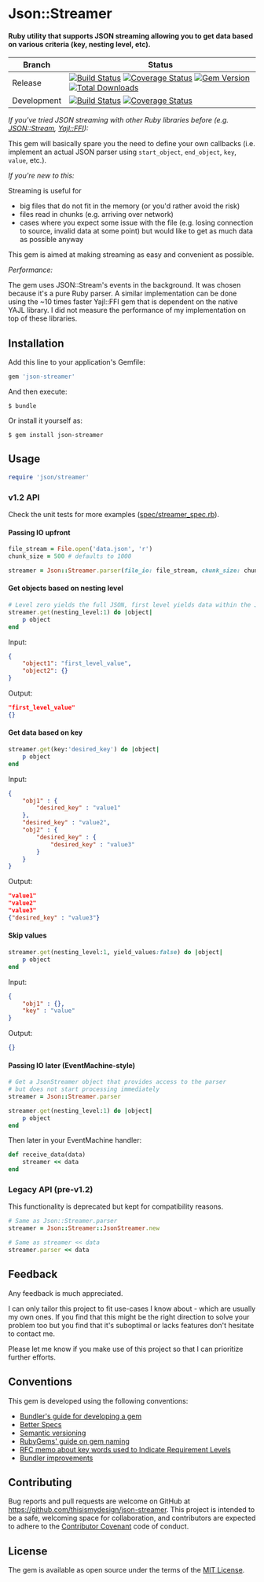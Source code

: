 # Json::Streamer

#### Ruby utility that supports JSON streaming allowing you to get data based on various criteria (key, nesting level, etc).

| Branch | Status |
| ------ | ------ |
| Release | [![Build Status](https://travis-ci.org/thisismydesign/json-streamer.svg?branch=release)](https://travis-ci.org/thisismydesign/json-streamer)   [![Coverage Status](https://coveralls.io/repos/github/thisismydesign/json-streamer/badge.svg?branch=release)](https://coveralls.io/github/thisismydesign/json-streamer?branch=release)   [![Gem Version](https://badge.fury.io/rb/json-streamer.svg)](https://badge.fury.io/rb/json-streamer)   [![Total Downloads](http://ruby-gem-downloads-badge.herokuapp.com/json-streamer?type=total)](https://rubygems.org/gems/json-streamer) |
| Development | [![Build Status](https://travis-ci.org/thisismydesign/json-streamer.svg?branch=master)](https://travis-ci.org/thisismydesign/json-streamer)   [![Coverage Status](https://coveralls.io/repos/github/thisismydesign/json-streamer/badge.svg?branch=master)](https://coveralls.io/github/thisismydesign/json-streamer?branch=master) |

*If you've tried JSON streaming with other Ruby libraries before (e.g. [JSON::Stream](https://github.com/dgraham/json-stream), [Yajl::FFI](https://github.com/dgraham/yajl-ffi)):*

This gem will basically spare you the need to define your own callbacks (i.e. implement an actual JSON parser using `start_object`, `end_object`, `key`, `value`, etc.).


*If you're new to this:*

Streaming is useful for
- big files that do not fit in the memory (or you'd rather avoid the risk)
- files read in chunks (e.g. arriving over network)
- cases where you expect some issue with the file (e.g. losing connection to source, invalid data at some point) but would like to get as much data as possible anyway

This gem is aimed at making streaming as easy and convenient as possible.

*Performance:*

The gem uses JSON::Stream's events in the background. It was chosen because it's a pure Ruby parser.
A similar implementation can be done using the ~10 times faster Yajl::FFI gem that is dependent on the native YAJL library.
I did not measure the performance of my implementation on top of these libraries.

## Installation

Add this line to your application's Gemfile:

```ruby
gem 'json-streamer'
```

And then execute:

    $ bundle

Or install it yourself as:

    $ gem install json-streamer

## Usage

```ruby
require 'json/streamer'
```

### v1.2 API

Check the unit tests for more examples ([spec/streamer_spec.rb](spec/json/streamer/json_streamer_spec.rb)).

#### Passing IO upfront

```ruby
file_stream = File.open('data.json', 'r')
chunk_size = 500 # defaults to 1000

streamer = Json::Streamer.parser(file_io: file_stream, chunk_size: chunk_size)
```

#### Get objects based on nesting level

```ruby
# Level zero yields the full JSON, first level yields data within the JSON 1-by-1, etc.
streamer.get(nesting_level:1) do |object|
    p object
end
```

Input:
```json
{
    "object1": "first_level_value",
    "object2": {}
}
```

Output:
```json
"first_level_value"
{}
```

#### Get data based on key

```ruby
streamer.get(key:'desired_key') do |object|
    p object
end
```

Input:
```json
{
    "obj1" : {
        "desired_key" : "value1"
    },
    "desired_key" : "value2",
    "obj2" : {
        "desired_key" : {
            "desired_key" : "value3"
        }
    }
}
```

Output:
```json
"value1"
"value2"
"value3"
{"desired_key" : "value3"}
```

#### Skip values

```ruby
streamer.get(nesting_level:1, yield_values:false) do |object|
    p object
end
```

Input:
```json
{
    "obj1" : {},
    "key" : "value"
}
```

Output:
```json
{}
```

#### Passing IO later (EventMachine-style)

```ruby
# Get a JsonStreamer object that provides access to the parser
# but does not start processing immediately
streamer = Json::Streamer.parser

streamer.get(nesting_level:1) do |object|
    p object
end
```

Then later in your EventMachine handler:

```ruby
def receive_data(data)
    streamer << data
end
```

### Legacy API (pre-v1.2)

This functionality is deprecated but kept for compatibility reasons.

```ruby
# Same as Json::Streamer.parser
streamer = Json::Streamer::JsonStreamer.new
```

```ruby
# Same as streamer << data
streamer.parser << data
```

## Feedback

Any feedback is much appreciated.

I can only tailor this project to fit use-cases I know about - which are usually my own ones. If you find that this might be the right direction to solve your problem too but you find that it's suboptimal or lacks features don't hesitate to contact me.

Please let me know if you make use of this project so that I can prioritize further efforts.

## Conventions

This gem is developed using the following conventions:
- [Bundler's guide for developing a gem](http://bundler.io/v1.14/guides/creating_gem.html)
- [Better Specs](http://www.betterspecs.org/)
- [Semantic versioning](http://semver.org/)
- [RubyGems' guide on gem naming](http://guides.rubygems.org/name-your-gem/)
- [RFC memo about key words used to Indicate Requirement Levels](https://tools.ietf.org/html/rfc2119)
- [Bundler improvements](https://github.com/thisismydesign/bundler-improvements)

## Contributing

Bug reports and pull requests are welcome on GitHub at https://github.com/thisismydesign/json-streamer. This project is intended to be a safe, welcoming space for collaboration, and contributors are expected to adhere to the [Contributor Covenant](http://contributor-covenant.org) code of conduct.

## License

The gem is available as open source under the terms of the [MIT License](http://opensource.org/licenses/MIT).
